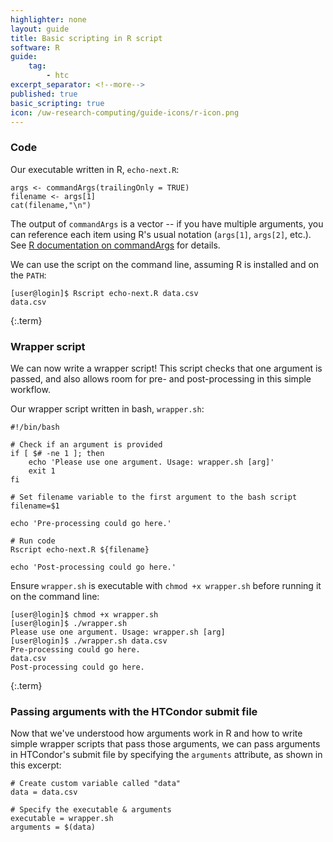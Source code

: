 ```yaml
---
highlighter: none
layout: guide
title: Basic scripting in R script
software: R
guide:
    tag:
        - htc
excerpt_separator: <!--more-->
published: true
basic_scripting: true
icon: /uw-research-computing/guide-icons/r-icon.png
---
```


### Code
Our executable written in R, `echo-next.R`:
```
args <- commandArgs(trailingOnly = TRUE)
filename <- args[1]
cat(filename,"\n")
```

The output of `commandArgs` is a vector -- if you have multiple arguments, you can reference each 
item using R's usual notation (`args[1]`, `args[2]`, etc.). 
See [R documentation on commandArgs](https://search.r-project.org/CRAN/refmans/R.utils/html/commandArgs.html) for details.

We can use the script on the command line, assuming R is installed and on the `PATH`:
```
[user@login]$ Rscript echo-next.R data.csv
data.csv
```
{:.term}

### Wrapper script

We can now write a wrapper script! This script checks that one argument is passed, and also allows room for pre- and post-processing in this simple workflow.

Our wrapper script written in bash, `wrapper.sh`:
```
#!/bin/bash

# Check if an argument is provided
if [ $# -ne 1 ]; then
    echo 'Please use one argument. Usage: wrapper.sh [arg]'
    exit 1
fi

# Set filename variable to the first argument to the bash script
filename=$1

echo 'Pre-processing could go here.'

# Run code
Rscript echo-next.R ${filename}

echo 'Post-processing could go here.'
```

Ensure `wrapper.sh` is executable with `chmod +x wrapper.sh` before running it on the command line:
```
[user@login]$ chmod +x wrapper.sh
[user@login]$ ./wrapper.sh
Please use one argument. Usage: wrapper.sh [arg]
[user@login]$ ./wrapper.sh data.csv
Pre-processing could go here.
data.csv
Post-processing could go here.
```
{:.term}

### Passing arguments with the HTCondor submit file

Now that we've understood how arguments work in R and how to write simple wrapper scripts that pass those arguments, we can pass arguments in HTCondor's submit file by specifying the `arguments` attribute, as shown in this excerpt:

```
# Create custom variable called "data"
data = data.csv

# Specify the executable & arguments
executable = wrapper.sh
arguments = $(data)
```
<!--more-->
